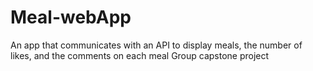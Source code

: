 # Meal-webApp
An app that communicates with an API to display meals, the number of likes, and the comments on each meal
Group capstone project
